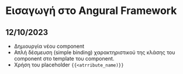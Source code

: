 # Εισαγωγή στο Angural Framework

## 12/10/2023

- Δημιουργία νέου component
- Απλή δέσμευση (simple binding) χαρακτηριστικού της κλάσης του component στο template του component.
- Χρήση του placeholder `{{<atrribute_name)}}`

